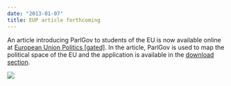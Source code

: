 ```yaml
---
date: "2013-01-07"
title: EUP article forthcoming
---
```


An article introducing ParlGov to students of the EU is now available online at [European Union Politics  [gated]](http://eup.sagepub.com/content/early/2012/12/21/1465116512461189.abstract). In the article, ParlGov is used to map the political space of the EU and the application is available in the [download section](http://dev.parlgov.org/download/).

![](/images/parliament-sweden.jpg)
